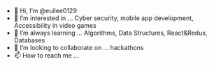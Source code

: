 - 👋 Hi, I’m @euilee0129
- 👀 I’m interested in ... Cyber security, mobile app development, Accessibility in video games
- 🌱 I’m always learning ... Algorithms, Data Structures, React&Redux, Databases
- 💞️ I’m looking to collaborate on ... hackathons
- 📫 How to reach me ... <insert email>

<!---
euilee0129/euilee0129 is a ✨ special ✨ repository because its `README.md` (this file) appears on your GitHub profile.
You can click the Preview link to take a look at your changes.
--->
